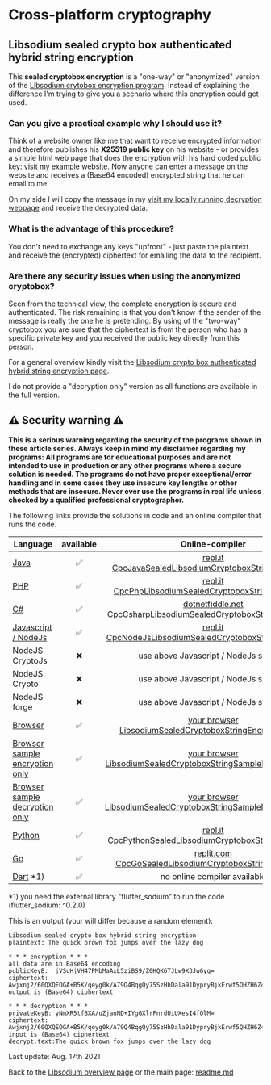 # Cross-platform cryptography

## Libsodium sealed crypto box authenticated hybrid string encryption

This **sealed cryptobox encryption** is a "one-way" or "anonymized" version of the [Libsodium crytobox encryption program](libsodium_cryptobox_encryption_string.md). Instead of explaining the difference I'm trying to give you a scenario where this encryption could get used.

### Can you give a practical example why I should use it?

Think of a website owner like me that want to receive encrypted information and therefore publishes his **X25519 public key** on his website - or provides a simple html web page that does the encryption with his hard coded public key: [visit my example website](http://javacrypto.bplaced.net/cpclibsodium/libsodiumsealedcryptoboxencryptionsamplesender.html/). Now anyone can enter a message on the website and receives a (Base64 encoded) encrypted string that he can email to me.

On my side I will copy the message in my [visit my locally running decryption webpage](http://javacrypto.bplaced.net/cpclibsodium/libsodiumsealedcryptoboxencryptionsampledecrypt.html/)
and receive the decrypted data.

### What is the advantage of this procedure?

You don't need to exchange any keys "upfront" - just paste the plaintext and receive the (encrypted) ciphertext for emailing the data to the recipient. 

### Are there any security issues when using the anonymized cryptobox?

Seen from the technical view, the complete encryption is secure and authenticated. The risk remaining is that you don't know if the sender of the message is really the one he is pretending. By using of the "two-way" cryptobox you are sure that the ciphertext is from the person who has a specific private key and you received the public key directly from this person.

For a general overview kindly visit the [Libsodium crypto box authenticated hybrid string encryption page](libsodium_cryptobox_encryption_string.md). 

I do not provide a "decryption only" version as all functions are available in the full version.

## :warning: Security warning :warning:

**This is a serious warning regarding the security of the programs shown in these article series.  Always keep in mind my disclaimer regarding my programs: All programs are for educational purposes and are not intended to use in production or any other programs where a  secure solution is needed. The programs do not have proper exceptional/error handling and in some cases they use insecure key lengths or other methods that are insecure. Never ever use the programs in real life unless checked by a qualified professional cryptographer.**

The following links provide the solutions in code and an online compiler that runs the code.

| Language | available | Online-compiler
| ------ | :---: | :----: |
| [Java](../LibsodiumSealedCryptoboxEncryptionString/LibsodiumSealedCryptoboxEncryptionString.java) | :white_check_mark: | [repl.it CpcJavaSealedLibsodiumCryptoboxStringEncryption](https://repl.it/@javacrypto/CpcJavaLibsodiumSealedCryptoboxEncryptionString#Main.java/)
| [PHP](../LibsodiumSealedCryptoboxEncryptionString/LibsodiumSealedCryptoboxEncryptionString.php) | :white_check_mark: | [repl.it CpcPhpLibsodiumSealedCryptoboxStringEncryption](https://replit.com/@javacrypto/CpcPhpLibsodiumSealedCryptoboxEncryptionString#main.php/)
| [C#](../LibsodiumSealedCryptoboxEncryptionString/LibsodiumSealedCryptoboxEncryptionString.cs) | :white_check_mark: | [dotnetfiddle.net  CpcCsharpLibsodiumSealedCryptoboxStringEncryption](https://dotnetfiddle.net/2U7cm5/)
| [Javascript / NodeJs](../LibsodiumSealedCryptoboxEncryptionString/LibsodiumSealedCryptoboxEncryptionStringNodeJs.js) | :white_check_mark: | [repl.it CpcNodeJsLibsodiumSealedCryptoboxStringEncryption](https://repl.it/@javacrypto/CpcNodeJsLibsodiumSealedCryptoboxEncryptionString#index.js)
| NodeJS CryptoJs | :x: | use above Javascript / NodeJs solution
| NodeJS Crypto | :x: | use above Javascript / NodeJs solution
| NodeJS forge | :x: | use above Javascript / NodeJs solution
| [Browser](../LibsodiumSealedCryptoboxEncryptionString/libsodiumsealedcryptoboxencryptionfull.html) | :white_check_mark: | [your browser LibsodiumSealedCryptoboxStringEncryption.html](http://javacrypto.bplaced.net/cpclibsodium/libsodiumsealedcryptoboxencryptionfull.html)
| [Browser sample encryption only](../LibsodiumSealedCryptoboxEncryptionString/libsodiumsealedcryptoboxencryptionsampleencryption.html) | :white_check_mark: | [your browser LibsodiumSealedCryptoboxStringSampleEncryption.html](http://javacrypto.bplaced.net/cpcjs/sealedcryptobox/libsodiumsealedcryptoboxencryptionsampleencryption.html)
| [Browser sample decryption only](../LibsodiumSealedCryptoboxEncryptionString/libsodiumsealedcryptoboxencryptionsampledecryption.html) | :white_check_mark: | [your browser LibsodiumSealedCryptoboxStringSampleDecryption.html](http://javacrypto.bplaced.net/cpcjs/sealedcryptobox/libsodiumsealedcryptoboxencryptionsampledecryption.html/)
| [Python](../LibsodiumSealedCryptoboxEncryptionString/LibsodiumSealedCryptoboxEncryptionString.py) | :white_check_mark: | [repl.it CpcPythonSealedLibsodiumCryptoboxStringEncryption](https://repl.it/@javacrypto/CpcPythonLibsodiumSealedCryptoboxEncryptionString#main.py/)
| [Go](../LibsodiumSealedCryptoboxEncryptionString/LibsodiumSealedCryptoboxEncryptionString.go) | :white_check_mark: | [replit.com  CpcGoSealedLibsodiumCryptoboxStringEncryption](https://replit.com/@javacrypto/CpcGoLibsodiumSealedCryptoboxEncryptionString#main.go/)
| [Dart](../LibsodiumSealedCryptoboxEncryptionString/LibsodiumSealedCryptoboxEncryptionString.dart) *1) | :white_check_mark: | no online compiler available

*1) you need the external library "flutter_sodium" to run the code (flutter_sodium: ^0.2.0)

This is an output (your will differ because a random element):

```plaintext
Libsodium sealed crypto box hybrid string encryption
plaintext: The quick brown fox jumps over the lazy dog

* * * encryption * * *
all data are in Base64 encoding
publicKeyB:  jVSuHjVH47PMbMaAxL5ziBS9/Z0HQK6TJLw9X3Jw6yg=
ciphertext:  Awjxnj2/60QXQEOGA+B5K/qeyg0k/A79Q4BqgQy75SzHhDala91DypryBjkErwf5QHZH6Z4nvFnKZ4XvRgufmEiUe6UBjpBQKM385vO2DJnGrHFYJA9FEmgUTw==
output is (Base64) ciphertext

* * * decryption * * *
privateKeyB: yNmXR5tfBXA/uZjanND+IYgGXlrFnrdUiUXesI4fOlM=
ciphertext:  Awjxnj2/60QXQEOGA+B5K/qeyg0k/A79Q4BqgQy75SzHhDala91DypryBjkErwf5QHZH6Z4nvFnKZ4XvRgufmEiUe6UBjpBQKM385vO2DJnGrHFYJA9FEmgUTw==
input is (Base64) ciphertext
decrypt.text:The quick brown fox jumps over the lazy dog

```

Last update: Aug. 17th 2021

Back to the [Libsodium overview page](libsodium_overview.md) or the main page: [readme.md](../readme.md)